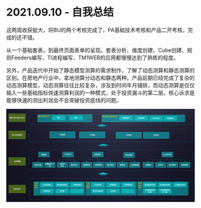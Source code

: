 # 2021.09.10 - 自我总结

这两周收获挺大，将BU的两个考核完成了，PA基础技术考核和产品二开考核，完成的还不错。

从一个基础套表，到最终页面表单的呈现。套表分析、维度创建、Cube创建、规则Feeders编写、TI进程编写、TM1WEB的应用都慢慢达到了熟练的程度。

另外，产品迭代中开始了静态模型测算的需求制作，了解了动态测算和静态测算的区别。在房地产行业中，拿地测算分动态和静态两种。产品前期已经完成了复杂的动态测算模型，动态测算往往比较复杂，涉及到时间年月铺排，而动态测算是仅仅输入一些基础指标快速测算利润的一种模式，处于投资漏斗的第二层，核心诉求是能够快速的测出利润会不会突破投资底线的问题。

![ ](./images/summary-05.jpg)
